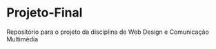 # Projeto-Final
Repositório para o projeto da disciplina de Web Design e Comunicação Multimédia




